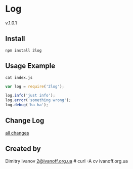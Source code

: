 # Log

v.1.0.1

## Install

`npm install 2log`


## Usage Example

`cat index.js`

```javascript
var log = require('2log');

log.info('just info');
log.error('something wrong');
log.debug('ha-ha');
```

## Change Log
[all changes](CHANGELOG.md)

## Created by

Dimitry Ivanov <2@ivanoff.org.ua> # curl -A cv ivanoff.org.ua
